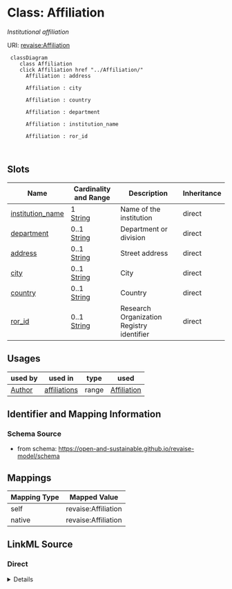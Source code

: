 

# Class: Affiliation 


_Institutional affiliation_





URI: [revaise:Affiliation](https://open-and-sustainable.github.io/revaise-model/schema/Affiliation)





```mermaid
 classDiagram
    class Affiliation
    click Affiliation href "../Affiliation/"
      Affiliation : address
        
      Affiliation : city
        
      Affiliation : country
        
      Affiliation : department
        
      Affiliation : institution_name
        
      Affiliation : ror_id
        
      
```




<!-- no inheritance hierarchy -->


## Slots

| Name | Cardinality and Range | Description | Inheritance |
| ---  | --- | --- | --- |
| [institution_name](institution_name.md) | 1 <br/> [String](String.md) | Name of the institution | direct |
| [department](department.md) | 0..1 <br/> [String](String.md) | Department or division | direct |
| [address](address.md) | 0..1 <br/> [String](String.md) | Street address | direct |
| [city](city.md) | 0..1 <br/> [String](String.md) | City | direct |
| [country](country.md) | 0..1 <br/> [String](String.md) | Country | direct |
| [ror_id](ror_id.md) | 0..1 <br/> [String](String.md) | Research Organization Registry identifier | direct |





## Usages

| used by | used in | type | used |
| ---  | --- | --- | --- |
| [Author](Author.md) | [affiliations](affiliations.md) | range | [Affiliation](Affiliation.md) |







## Identifier and Mapping Information






### Schema Source


* from schema: https://open-and-sustainable.github.io/revaise-model/schema




## Mappings

| Mapping Type | Mapped Value |
| ---  | ---  |
| self | revaise:Affiliation |
| native | revaise:Affiliation |






## LinkML Source

<!-- TODO: investigate https://stackoverflow.com/questions/37606292/how-to-create-tabbed-code-blocks-in-mkdocs-or-sphinx -->

### Direct

<details>
```yaml
name: Affiliation
description: Institutional affiliation
from_schema: https://open-and-sustainable.github.io/revaise-model/schema
slots:
- institution_name
- department
- address
- city
- country
- ror_id
slot_usage:
  institution_name:
    name: institution_name
    description: Name of the institution
    range: string
    required: true
  department:
    name: department
    description: Department or division
    range: string
  address:
    name: address
    description: Street address
    range: string
  city:
    name: city
    description: City
    range: string
  country:
    name: country
    description: Country
    range: string
  ror_id:
    name: ror_id
    description: Research Organization Registry identifier
    range: string
    pattern: ^https://ror.org/0[a-z0-9]{8}$

```
</details>

### Induced

<details>
```yaml
name: Affiliation
description: Institutional affiliation
from_schema: https://open-and-sustainable.github.io/revaise-model/schema
slot_usage:
  institution_name:
    name: institution_name
    description: Name of the institution
    range: string
    required: true
  department:
    name: department
    description: Department or division
    range: string
  address:
    name: address
    description: Street address
    range: string
  city:
    name: city
    description: City
    range: string
  country:
    name: country
    description: Country
    range: string
  ror_id:
    name: ror_id
    description: Research Organization Registry identifier
    range: string
    pattern: ^https://ror.org/0[a-z0-9]{8}$
attributes:
  institution_name:
    name: institution_name
    description: Name of the institution
    from_schema: https://open-and-sustainable.github.io/revaise-model/schema
    rank: 1000
    alias: institution_name
    owner: Affiliation
    domain_of:
    - Affiliation
    range: string
    required: true
  department:
    name: department
    description: Department or division
    from_schema: https://open-and-sustainable.github.io/revaise-model/schema
    rank: 1000
    alias: department
    owner: Affiliation
    domain_of:
    - Affiliation
    range: string
  address:
    name: address
    description: Street address
    from_schema: https://open-and-sustainable.github.io/revaise-model/schema
    rank: 1000
    alias: address
    owner: Affiliation
    domain_of:
    - Affiliation
    range: string
  city:
    name: city
    description: City
    from_schema: https://open-and-sustainable.github.io/revaise-model/schema
    rank: 1000
    alias: city
    owner: Affiliation
    domain_of:
    - Affiliation
    range: string
  country:
    name: country
    description: Country
    from_schema: https://open-and-sustainable.github.io/revaise-model/schema
    rank: 1000
    alias: country
    owner: Affiliation
    domain_of:
    - Affiliation
    range: string
  ror_id:
    name: ror_id
    description: Research Organization Registry identifier
    from_schema: https://open-and-sustainable.github.io/revaise-model/schema
    rank: 1000
    alias: ror_id
    owner: Affiliation
    domain_of:
    - Affiliation
    range: string
    pattern: ^https://ror.org/0[a-z0-9]{8}$

```
</details>